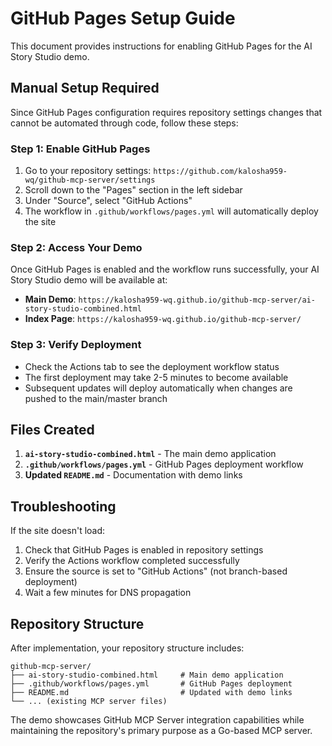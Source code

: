 # GitHub Pages Setup Guide

This document provides instructions for enabling GitHub Pages for the AI Story Studio demo.

## Manual Setup Required

Since GitHub Pages configuration requires repository settings changes that cannot be automated through code, follow these steps:

### Step 1: Enable GitHub Pages
1. Go to your repository settings: `https://github.com/kalosha959-wq/github-mcp-server/settings`
2. Scroll down to the "Pages" section in the left sidebar
3. Under "Source", select "GitHub Actions"
4. The workflow in `.github/workflows/pages.yml` will automatically deploy the site

### Step 2: Access Your Demo
Once GitHub Pages is enabled and the workflow runs successfully, your AI Story Studio demo will be available at:

- **Main Demo**: `https://kalosha959-wq.github.io/github-mcp-server/ai-story-studio-combined.html`
- **Index Page**: `https://kalosha959-wq.github.io/github-mcp-server/`

### Step 3: Verify Deployment
- Check the Actions tab to see the deployment workflow status
- The first deployment may take 2-5 minutes to become available
- Subsequent updates will deploy automatically when changes are pushed to the main/master branch

## Files Created

1. **`ai-story-studio-combined.html`** - The main demo application
2. **`.github/workflows/pages.yml`** - GitHub Pages deployment workflow
3. **Updated `README.md`** - Documentation with demo links

## Troubleshooting

If the site doesn't load:
1. Check that GitHub Pages is enabled in repository settings
2. Verify the Actions workflow completed successfully
3. Ensure the source is set to "GitHub Actions" (not branch-based deployment)
4. Wait a few minutes for DNS propagation

## Repository Structure

After implementation, your repository structure includes:

```
github-mcp-server/
├── ai-story-studio-combined.html     # Main demo application
├── .github/workflows/pages.yml       # GitHub Pages deployment
├── README.md                         # Updated with demo links
└── ... (existing MCP server files)
```

The demo showcases GitHub MCP Server integration capabilities while maintaining the repository's primary purpose as a Go-based MCP server.